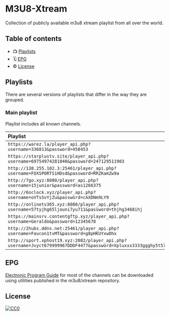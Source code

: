 # M3U8-Xtream

Collection of publicly available m3u8 xtream playlist from all over the world.

## Table of contents

- 📺 [Playlists](#playlists)
- 🗓 [EPG](#epg)
- © [License](#license)

## Playlists

There are several versions of playlists that differ in the way they are grouped.

### Main playlist

Playlist includes all known channels.

<table>
  <thead>
    <tr><th align="left">Playlist</th></tr>
  </thead>
  <tbody>
    <tr><td nowrap><code>https://warez.la/player_api.php?username=336813&password=458453</code></td></tr>
    <tr><td nowrap><code>https://starplustv.site/player_api.php?username=69754974281040&password=247129511903</code></td></tr>
    <tr><td nowrap><code>http://138.255.102.3:25461/player_api.php?username=FOXSPORTS1HDsd&password=RRZKamZw9a</code></td></tr>
    <tr><td nowrap><code>http://7go.xyz:8080/player_api.php?username=15junior&password=as1266375</code></td></tr>
    <tr><td nowrap><code>http://6oclock.xyz/player_api.php?username=oVTsSvYjZu&password=cAXDNm9LY9</code></td></tr>
    <tr><td nowrap><code>http://onlinetv365.xyz:8080/player_api.php?username=57tyjhg65ljouni7yu711&password=thjhg3468ihj</code></td></tr>
    <tr><td nowrap><code>https://mainsrv.contentgftp.xyz/player_api.php?username=Geraldo&password=12345678</code></td></tr>
    <tr><td nowrap><code>http://2hubs.ddns.net:25461/player_api.php?username=Faucon1tvMT&password=g8pHKUYxwDhx</code></td></tr>
    <tr><td nowrap><code>http://sport.xphost19.xyz:2082/player_api.php?username=Jvyct679999967DDDF4477&password=Xpluxxx3333ggghy5t57</code></td></tr>
  </tbody>
</table>

## EPG

[Electronic Program Guide](https://en.wikipedia.org/wiki/Electronic_program_guide) for most of the channels can be downloaded using utilities published in the m3u8/xtream repository.

## License

[![CC0](http://mirrors.creativecommons.org/presskit/buttons/88x31/svg/cc-zero.svg)](LICENSE)
